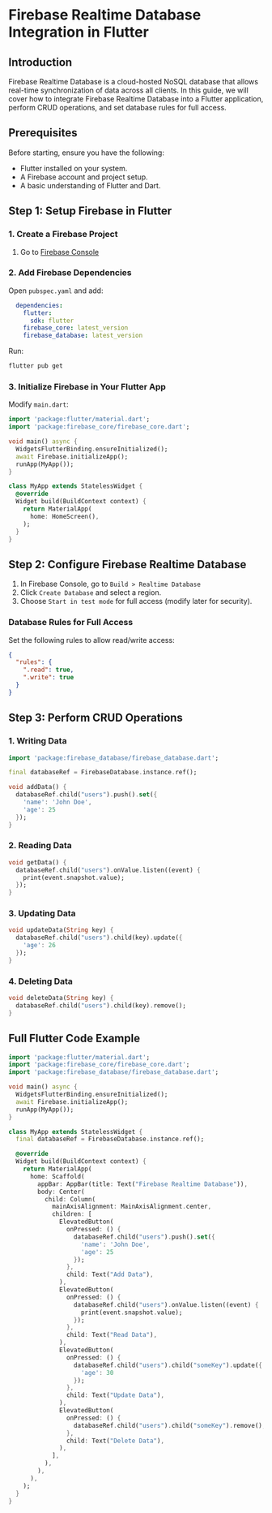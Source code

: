 # Firebase Realtime Database Integration in Flutter

## Introduction
Firebase Realtime Database is a cloud-hosted NoSQL database that allows real-time synchronization of data across all clients. In this guide, we will cover how to integrate Firebase Realtime Database into a Flutter application, perform CRUD operations, and set database rules for full access.

## Prerequisites
Before starting, ensure you have the following:
- Flutter installed on your system.
- A Firebase account and project setup.
- A basic understanding of Flutter and Dart.

## Step 1: Setup Firebase in Flutter

### 1. Create a Firebase Project
1. Go to [Firebase Console](https://console.firebase.google.com/)

### 2. Add Firebase Dependencies
Open `pubspec.yaml` and add:
```yaml
  dependencies:
    flutter:
      sdk: flutter
    firebase_core: latest_version
    firebase_database: latest_version
```
Run:
```sh
flutter pub get
```

### 3. Initialize Firebase in Your Flutter App
Modify `main.dart`:
```dart
import 'package:flutter/material.dart';
import 'package:firebase_core/firebase_core.dart';

void main() async {
  WidgetsFlutterBinding.ensureInitialized();
  await Firebase.initializeApp();
  runApp(MyApp());
}

class MyApp extends StatelessWidget {
  @override
  Widget build(BuildContext context) {
    return MaterialApp(
      home: HomeScreen(),
    );
  }
}
```

## Step 2: Configure Firebase Realtime Database

1. In Firebase Console, go to `Build > Realtime Database`
2. Click `Create Database` and select a region.
3. Choose `Start in test mode` for full access (modify later for security).

### Database Rules for Full Access
Set the following rules to allow read/write access:
```json
{
  "rules": {
    ".read": true,
    ".write": true
  }
}
```

## Step 3: Perform CRUD Operations

### 1. Writing Data
```dart
import 'package:firebase_database/firebase_database.dart';

final databaseRef = FirebaseDatabase.instance.ref();

void addData() {
  databaseRef.child("users").push().set({
    'name': 'John Doe',
    'age': 25
  });
}
```

### 2. Reading Data
```dart
void getData() {
  databaseRef.child("users").onValue.listen((event) {
    print(event.snapshot.value);
  });
}
```

### 3. Updating Data
```dart
void updateData(String key) {
  databaseRef.child("users").child(key).update({
    'age': 26
  });
}
```

### 4. Deleting Data
```dart
void deleteData(String key) {
  databaseRef.child("users").child(key).remove();
}
```

## Full Flutter Code Example
```dart
import 'package:flutter/material.dart';
import 'package:firebase_core/firebase_core.dart';
import 'package:firebase_database/firebase_database.dart';

void main() async {
  WidgetsFlutterBinding.ensureInitialized();
  await Firebase.initializeApp();
  runApp(MyApp());
}

class MyApp extends StatelessWidget {
  final databaseRef = FirebaseDatabase.instance.ref();

  @override
  Widget build(BuildContext context) {
    return MaterialApp(
      home: Scaffold(
        appBar: AppBar(title: Text("Firebase Realtime Database")),
        body: Center(
          child: Column(
            mainAxisAlignment: MainAxisAlignment.center,
            children: [
              ElevatedButton(
                onPressed: () {
                  databaseRef.child("users").push().set({
                    'name': 'John Doe',
                    'age': 25
                  });
                },
                child: Text("Add Data"),
              ),
              ElevatedButton(
                onPressed: () {
                  databaseRef.child("users").onValue.listen((event) {
                    print(event.snapshot.value);
                  });
                },
                child: Text("Read Data"),
              ),
              ElevatedButton(
                onPressed: () {
                  databaseRef.child("users").child("someKey").update({
                    'age': 30
                  });
                },
                child: Text("Update Data"),
              ),
              ElevatedButton(
                onPressed: () {
                  databaseRef.child("users").child("someKey").remove();
                },
                child: Text("Delete Data"),
              ),
            ],
          ),
        ),
      ),
    );
  }
}
```

